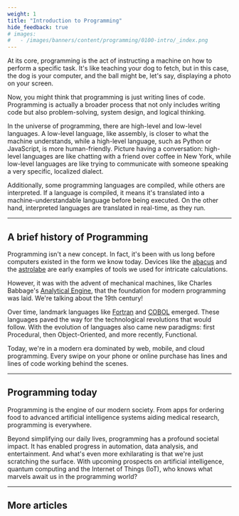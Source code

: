 ```yaml
---
weight: 1
title: "Introduction to Programming"
hide_feedback: true
# images:
#   - /images/banners/content/programming/0100-intro/_index.png
---
```


At its core, programming is the act of instructing a machine on how to perform a specific task. It's like teaching your dog to fetch, but in this case, the dog is your computer, and the ball might be, let's say, displaying a photo on your screen.

Now, you might think that programming is just writing lines of code. Programming is actually a broader process that not only includes writing code but also problem-solving, system design, and logical thinking.

In the universe of programming, there are high-level and low-level languages. A low-level language, like assembly, is closer to what the machine understands, while a high-level language, such as Python or JavaScript, is more human-friendly. Picture having a conversation: high-level languages are like chatting with a friend over coffee in New York, while low-level languages are like trying to communicate with someone speaking a very specific, localized dialect.

Additionally, some programming languages are compiled, while others are interpreted. If a language is compiled, it means it's translated into a machine-understandable language before being executed. On the other hand, interpreted languages are translated in real-time, as they run.

---

## A brief history of Programming

Programming isn't a new concept. In fact, it's been with us long before computers existed in the form we know today. Devices like the [abacus](https://en.wikipedia.org/wiki/Abacus) and the [astrolabe](https://en.wikipedia.org/wiki/Astrolabe) are early examples of tools we used for intricate calculations.

However, it was with the advent of mechanical machines, like Charles Babbage's [Analytical Engine](https://en.wikipedia.org/wiki/Analytical_engine), that the foundation for modern programming was laid. We're talking about the 19th century!

Over time, landmark languages like [Fortran](https://en.wikipedia.org/wiki/Fortran) and [COBOL](https://en.wikipedia.org/wiki/COBOL) emerged. These languages paved the way for the technological revolutions that would follow. With the evolution of languages also came new paradigms: first Procedural, then Object-Oriented, and more recently, Functional.

Today, we're in a modern era dominated by web, mobile, and cloud programming. Every swipe on your phone or online purchase has lines and lines of code working behind the scenes.

---

## Programming today

Programming is the engine of our modern society. From apps for ordering food to advanced artificial intelligence systems aiding medical research, programming is everywhere.

Beyond simplifying our daily lives, programming has a profound societal impact. It has enabled progress in automation, data analysis, and entertainment. And what's even more exhilarating is that we're just scratching the surface. With upcoming prospects on artificial intelligence, quantum computing and the Internet of Things (IoT), who knows what marvels await us in the programming world?

---

## More articles
